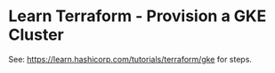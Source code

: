 # Learn Terraform - Provision a GKE Cluster

See: https://learn.hashicorp.com/tutorials/terraform/gke for steps.